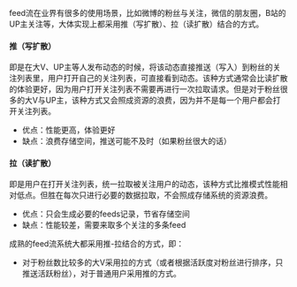 feed流在业界有很多的使用场景，比如微博的粉丝与关注，微信的朋友圈，B站的UP主关注等，大体实现上都采用推（写扩散）、拉（读扩散）结合的方式。

#### 推（写扩散）

即是在大V、UP主等人发布动态的时候，将该动态直接推送（写入）到粉丝的关注列表里，用户打开自己的关注列表，可直接看到动态。该种方式通常会比读扩散的体验更好，因为用户打开关注列表不需要再进行一次拉取请求。但是对于粉丝很多的大V与UP主，该种方式又会照成资源的浪费，因为并不是每一个用户都会打开关注列表。

- 优点：性能更高，体验更好
- 缺点：浪费存储空间，推送可能不及时（如果粉丝很大的话）

#### 拉（读扩散）

即是用户在打开关注列表，统一拉取被关注用户的动态，该种方式比推模式性能相对低点。但胜在每次只进行必要的数据拉取，不会照成存储系统的资源浪费。

- 优点：只会生成必要的feeds记录，节省存储空间
- 缺点：性能较差，需要来取多个关注的多条feed

成熟的feed流系统大都采用推-拉结合的方式，即：

- 对于粉丝数比较多的大V采用拉的方式（或者根据活跃度对粉丝进行排序，只推送活跃粉丝），对于普通用户采用推的方式。

